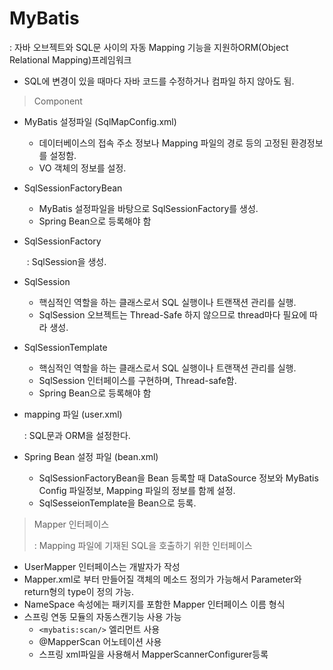 # MyBatis

: 자바 오브젝트와 SQL문 사이의 자동 Mapping 기능을 지원하ORM(Object Relational Mapping)프레임워크

- SQL에 변경이 있을 때마다 자바 코드를 수정하거나 컴파일 하지 않아도 됨.

> Component

- MyBatis 설정파일 (SqlMapConfig.xml)
  - 데이터베이스의 접속 주소 정보나 Mapping 파일의 경로 등의 고정된 환경정보를 설정함.
  - VO 객체의 정보를 설정.

- SqlSessionFactoryBean

  - MyBatis 설정파일을 바탕으로 SqlSessionFactory를 생성.
  - Spring Bean으로 등록해야 함

- SqlSessionFactory

  ​	: SqlSession을 생성.

- SqlSession

  - 핵심적인 역할을 하는 클래스로서 SQL 실행이나 트랜잭션 관리를 실행.
  - SqlSession 오브젝트는 Thread-Safe 하지 않으므로 thread마다 필요에 따라 생성.

- SqlSessionTemplate

  - 핵심적인 역할을 하는 클래스로서 SQL 실행이나 트랜잭션 관리를 실행.
  - SqlSession 인터페이스를 구현하며, Thread-safe함.
  - Spring Bean으로 등록해야 함

- mapping 파일 (user.xml)

  : SQL문과 ORM을 설정한다.

- Spring Bean 설정 파일 (bean.xml)
  - SqlSessionFactoryBean을 Bean 등록할 때 DataSource 정보와 MyBatis Config 파일정보, Mapping 파일의 정보를 함께 설정.
  - SqlSesseionTemplate을 Bean으로 등록.

> Mapper 인터페이스
>
> : Mapping 파일에 기재된 SQL을 호출하기 위한 인터페이스

- UserMapper 인터페이스는 개발자가 작성
- Mapper.xml로 부터 만들어질 객체의 메소드 정의가 가능해서 Parameter와 return형의 type이 정의 가능.
- NameSpace 속성에는 패키지를 포함한 Mapper 인터페이스 이름 형식
- 스프링 연동 모듈의 자동스캔기능 사용 가능
  - `<mybatis:scan/>` 엘리먼트 사용
  - @MapperScan 어노테이션 사용
  - 스프링 xml파일을 사용해서 MapperScannerConfigurer등록